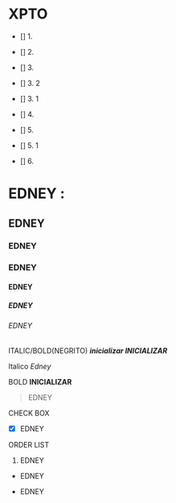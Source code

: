 # XPTO

- [] 1. 

- [] 2. 

- [] 3. 
- [] 3. 2 
- [] 3. 1 

- [] 4. 

- [] 5. 
- [] 5. 1 

- [] 6. 


# EDNEY  :   
## EDNEY
### EDNEY
### EDNEY
#### EDNEY
##### EDNEY
###### EDNEY

ITALIC/BOLD(NEGRITO)
***inicializar INICIALIZAR***


Italico
_Edney_


BOLD
**INICIALIZAR** 


> EDNEY

CHECK BOX
- [X] EDNEY

ORDER LIST

1. EDNEY

* EDNEY

- EDNEY